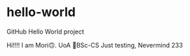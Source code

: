 # hello-world
GitHub Hello World project

Hi!!!! I am Mori🙃.
UoA 🙂BSc-CS
Just testing, Nevermind 233
